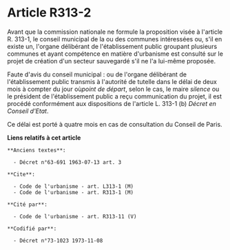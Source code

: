 # Article R313-2

Avant que la commission nationale ne formule la proposition visée à l'article R. 313-1, le conseil municipal de la ou des
communes intéressées ou, s'il en existe un, l'organe délibérant de l'établissement public groupant plusieurs communes et
ayant compétence en matière d'urbanisme est consulté sur le projet de création d'un secteur sauvegardé s'il ne l'a lui-même
proposée.

Faute d'avis du conseil municipal : ou de l'organe délibérant de l'établissement public transmis à l'autorité de tutelle dans
le délai de deux mois à compter du jour où*point de départ*, selon le cas, le maire *silence* ou le président de
l'établissement public a reçu communication du projet, il est procédé conformément aux dispositions de l'article L. 313-1 (b)
*Décret en Conseil d'Etat*.

Ce délai est porté à quatre mois en cas de consultation du Conseil de Paris.

**Liens relatifs à cet article**

	**Anciens textes**:

	  - Décret n°63-691 1963-07-13 art. 3

	**Cite**:

	  - Code de l'urbanisme - art. L313-1 (M)
	  - Code de l'urbanisme - art. R313-1 (M)

	**Cité par**:

	  - Code de l'urbanisme - art. R313-11 (V)

	**Codifié par**:

	  - Décret n°73-1023 1973-11-08
